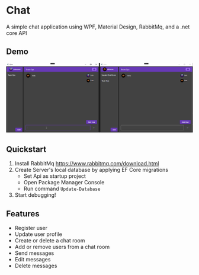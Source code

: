 # Chat
A simple chat application using WPF, Material Design, RabbitMq, and a .net core API

## Demo
![](https://github.com/ssteezens/Chat/blob/master/demo/chat%20demo.gif)

## Quickstart
1. Install RabbitMq https://www.rabbitmq.com/download.html
2. Create Server's local database by applying EF Core migrations
   - Set Api as startup project
   - Open Package Manager Console
   - Run command `Update-Database`
3. Start debugging!

## Features
- Register user
- Update user profile
- Create or delete a chat room
- Add or remove users from a chat room
- Send messages
- Edit messages
- Delete messages